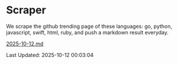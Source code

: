 # Scraper

We scrape the github trending page of these languages: go, python, javascript, swift, html, ruby, and push a markdown result everyday.

[2025-10-12.md](https://github.com/henson/Scraper/blob/master/2025-10-12.md)

Last Updated: 2025-10-12 00:03:04